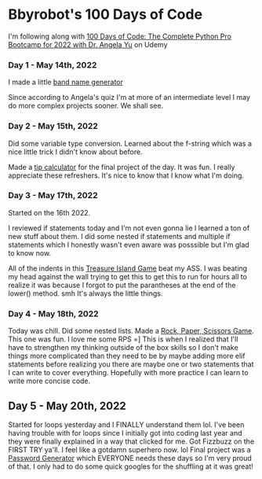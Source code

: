 # Bbyrobot's 100 Days of Code 
I'm following along with [100 Days of Code: The Complete Python Pro Bootcamp for 2022 with Dr. Angela Yu](https://www.udemy.com/course/100-days-of-code/?referralCode=00555B4B1F6FC1A84FBC) on Udemy

### Day 1 - May 14th, 2022

I made a little [band name generator](https://replit.com/@bbyrobot/band-name-generator-start#main.py)

Since according to Angela's quiz I'm at more of an intermediate level I may do more complex projects sooner. 
We shall see. 

### Day 2 - May 15th, 2022

Did some variable type conversion. Learned about the f-string which was a nice little trick I didn't know about before. 

Made a [tip calculator](https://replit.com/@bbyrobot/tip-calculator-end#main.py) for the final project of the day. It was fun.
I really appreciate these refreshers. It's nice to know that I know what I'm doing. 

### Day 3 - May 17th, 2022

Started on the 16th 2022.

I reviewed if statements today and I'm not even gonna lie I learned a ton of new stuff about them.
I did some nested if statements and multiple if statements which I honestly wasn't even aware was posssible but I'm glad to know now.

All of the indents in this [Treasure Island Game](https://replit.com/@bbyrobot/treasure-island-start?v=1#main.py) beat my ASS.
I was beating my head against the wall trying to get this to get this to run for hours all to realize it was because I forgot to put the parantheses at the end of the lower() method. smh It's always the little things. 

### Day 4 - May 18th, 2022
Today was chill. Did some nested lists. Made a [Rock, Paper, Scissors Game](https://replit.com/@bbyrobot/rock-paper-scissors-start#main.py). This one was fun. I love me some RPS =] This is when I realized that I'll have to strengthen my thinking outside of the box skills so I don't make things more complicated than they need to be by maybe adding more elif statements before realizing you there are maybe one or two statements that I can write to cover everything. Hopefully with more practice I can learn to write more concise code. 

## Day 5 - May 20th, 2022
Started for loops yesterday and I FINALLY understand them lol. I've been having trouble with for loops since I initially got into coding last year and they were finally explained in a way that clicked for me. Got Fizzbuzz on the FIRST TRY ya'll. I feel like a gotdamn superhero now. lol Final project was a [Password Generator](https://replit.com/@bbyrobot/password-generator-start#main.py) which EVERYONE needs these days so I'm very proud of that. I only had to do some quick googles for the shuffling at it was great!
